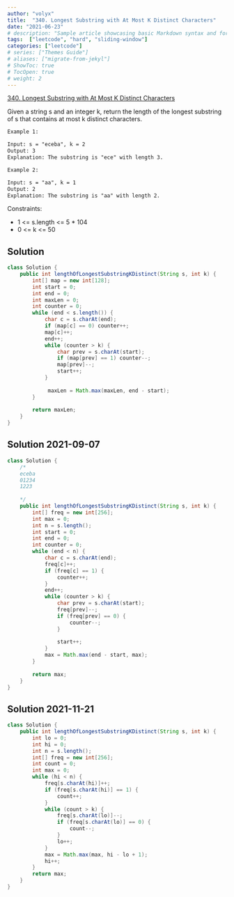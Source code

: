 ```yaml
---
author: "volyx"
title:  "340. Longest Substring with At Most K Distinct Characters"
date: "2021-06-23"
# description: "Sample article showcasing basic Markdown syntax and formatting for HTML elements."
tags:  ["leetcode", "hard", "sliding-window"]
categories: ["leetcode"]
# series: ["Themes Guide"]
# aliases: ["migrate-from-jekyl"]
# ShowToc: true
# TocOpen: true
# weight: 2
---
```


[340. Longest Substring with At Most K Distinct Characters](https://leetcode.com/problems/longest-substring-with-at-most-k-distinct-characters/)

Given a string s and an integer k, return the length of the longest substring of s that contains at most k distinct characters.

```txt
Example 1:

Input: s = "eceba", k = 2
Output: 3
Explanation: The substring is "ece" with length 3.

Example 2:

Input: s = "aa", k = 1
Output: 2
Explanation: The substring is "aa" with length 2.
```

Constraints:

- 1 <= s.length <= 5 * 104
- 0 <= k <= 50

## Solution

```java
class Solution {
    public int lengthOfLongestSubstringKDistinct(String s, int k) {
        int[] map = new int[128];
        int start = 0;
        int end = 0;
        int maxLen = 0;
        int counter = 0;
        while (end < s.length()) {
            char c = s.charAt(end);
            if (map[c] == 0) counter++;
            map[c]++;
            end++;
            while (counter > k) {
                char prev = s.charAt(start);
                if (map[prev] == 1) counter--;
                map[prev]--;
                start++;
            }
            
             maxLen = Math.max(maxLen, end - start);
        }
        
        return maxLen;
    }
}
```

## Solution 2021-09-07

```java
class Solution {
    /*
    eceba
    01234
    1223
    
    */
    public int lengthOfLongestSubstringKDistinct(String s, int k) {
        int[] freq = new int[256];
        int max = 0;
        int n = s.length();
        int start = 0;
        int end = 0;
        int counter = 0;
        while (end < n) {
            char c = s.charAt(end);
            freq[c]++;
            if (freq[c] == 1) {
                counter++;
            }
            end++;
            while (counter > k) {
                char prev = s.charAt(start);
                freq[prev]--;
                if (freq[prev] == 0) {
                    counter--;
                }
                
                start++;
            }
            max = Math.max(end - start, max);
        }
        
        return max;
    }
}
```

## Solution 2021-11-21

```java
class Solution {
    public int lengthOfLongestSubstringKDistinct(String s, int k) {
        int lo = 0;
        int hi = 0;
        int n = s.length();
        int[] freq = new int[256];
        int count = 0;
        int max = 0;
        while (hi < n) {
            freq[s.charAt(hi)]++;
            if (freq[s.charAt(hi)] == 1) { 
                count++;
            }
            while (count > k) {
                freq[s.charAt(lo)]--;
                if (freq[s.charAt(lo)] == 0) { 
                    count--;
                }
                lo++;
            }
            max = Math.max(max, hi - lo + 1);
            hi++;
        }
        return max;
    }
}
```
